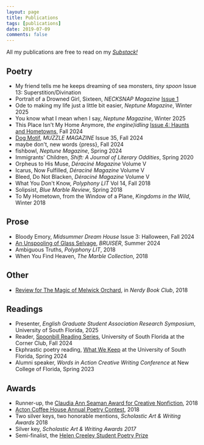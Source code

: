 ```yaml
---
layout: page
title: Publications
tags: [publications]
date: 2019-07-09
comments: false
---
```


All my publications are free to read on my [<i>Substack!</i>](https://fracturescope.substack.com/)

## Poetry
* My friend tells me he keeps dreaming of sea monsters, <i>tiny spoon</i> Issue 13: Superstition/Divination
* Portrait of a Drowned Girl, Sixteen, <i>NECKSNAP Magazine</i> [Issue 1](https://necksnapmag.com/issues/issue-one/)
* Ode to making my life just a little bit easier, <i>Neptune Magazine</i>, Winter 2025
* You know what I mean when I say, <i>Neptune Magazine</i>, Winter 2025
* This Place Isn't My Home Anymore, <i>the engine)idling</i> [Issue 4: Haunts and Hometowns](https://static1.squarespace.com/static/650c36a813b4245c413e0276/t/6724c4224b6da543428ebdee/1730462755551/the+engine%28idling+-+Issue+4+-+Haunts+%26+Hometowns.pdf), Fall 2024
* [Dog Motif](https://www.muzzlemagazine.com/daniel-dykiel.html), <i>MUZZLE MAGAZINE</i> Issue 35, Fall 2024
* maybe don't, new words {press}, Fall 2024
* fishbowl, <i>Neptune Magazine</i>, Spring 2024
* Immigrants' Children, <i>Shift: A Journal of Literary Oddities</i>, Spring 2020
* Orpheus to His Muse, <i>Déraciné Magazine</i> Volume V
* Icarus, Now Fulfilled, <i>Déraciné Magazine</i> Volume V
* Bleed, Do Not Blacken, <i>Déraciné Magazine</i> Volume V
* What You Don't Know, <i>Polyphony LIT</i> Vol 14, Fall 2018
* Solipsist, <i>Blue Marble Review</i>, Spring 2018
* To My Hometown, from the Window of a Plane, <i>Kingdoms in the Wild</i>, Winter 2018

## Prose
* Bloody Emory, <i>Midsummer Dream House</i> Issue 3: Halloween, Fall 2024
* [An Unspooling of Glass Selvage](https://www.bruisermag.com/dykiel_unspooling), <i>BRUISER</i>, Summer 2024
* Ambiguous Truths, <i>Polyphony LIT</i>, 2018
* When You Find Heaven, <i>The Marble Collection</i>, 2018

## Other
* [Review for The Magic of Melwick Orchard](https://nerdybookclub.wordpress.com/2018/07/04/the-magic-of-melwick-orchard-by-rebecca-caprara-review-by-dana-dykiel/), in <i>Nerdy Book Club</i>, 2018

## Readings
* Presenter, <i>English Graduate Student Association Research Symposium</i>, University of South Florida, 2025
* Reader, [Spoonbill Reading Series](https://www.instagram.com/the_spoonbill_series/), University of South Florida at the Corner Club, Fall 2024
* Ekphrastic poetry reading, [What We Keep](https://www.youtube.com/watch?v=pCLJe9Z4BpA) at the University of South Florida, Spring 2024  
* Alumni speaker, <i>Words in Action Creative Writing Conference</i> at New College of Florida, Spring 2023

## Awards
* Runner-up, the [Claudia Ann Seaman Award for Creative Nonfiction](https://www.polyphonylit.org/claudia-ann-seaman-awards), 2018
* [Acton Coffee House Annual Poetry Contest](https://www.actoncoffeehouse.com/poetry), 2018
* Two silver keys, two honorable mentions, <i>Scholastic Art & Writing Awards</i> 2018
* Silver key, <i>Scholastic Art & Writing Awards 2017</i>
* Semi-finalist, the [Helen Creeley Student Poetry Prize](http://www.masspoetry.org/helencreeley)   
<br>


